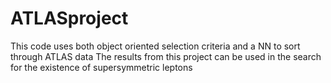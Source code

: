# ATLASproject
This code uses both object oriented selection criteria and a NN to sort through ATLAS data
The results from this project can be used in the search for the existence of supersymmetric leptons
